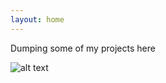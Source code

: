 ```yaml
---
layout: home
---
```


Dumping some of my projects here

![alt text](/blob/master/pic/istockphoto.jpg)
